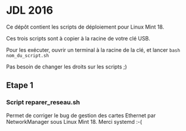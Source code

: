 # JDL 2016

Ce dépôt contient les scripts de déploiement pour Linux Mint 18.

Ces trois scripts sont à copier à la racine de votre clé USB.

Pour les exécuter, ouvrir un terminal à la racine de la clé, et lancer `bash nom_du_script.sh`

Pas besoin de changer les droits sur les scripts ;)
## Etape 1
### Script reparer_reseau.sh
Permet de corriger le bug de gestion des cartes Ethernet par NetworkManager sous Linux Mint 18.
Merci systemd :-(

